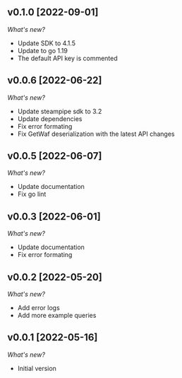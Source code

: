 ## v0.1.0 [2022-09-01]

_What's new?_

- Update SDK to 4.1.5
- Update to go 1.19
- The default API key is commented

## v0.0.6 [2022-06-22]

_What's new?_

- Update steampipe sdk to 3.2
- Update dependencies
- Fix error formating
- Fix GetWaf deserialization with the latest API changes

## v0.0.5 [2022-06-07]

_What's new?_

- Update documentation
- Fix go lint

## v0.0.3 [2022-06-01]

_What's new?_

- Update documentation
- Fix error formating

## v0.0.2 [2022-05-20]

_What's new?_

- Add error logs
- Add more example queries

## v0.0.1 [2022-05-16]

_What's new?_

- Initial version
